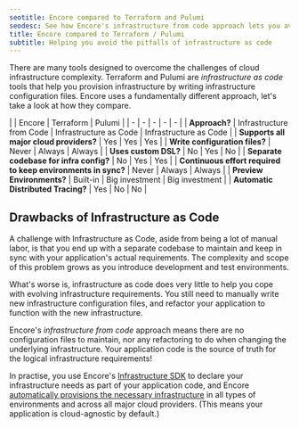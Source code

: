 ```yaml
---
seotitle: Encore compared to Terraform and Pulumi
seodesc: See how Encore's infrastructure from code approach lets you avoid the common pitfalls of infrastructure as code solutions like Terraform and Pulumi.
title: Encore compared to Terraform / Pulumi
subtitle: Helping you avoid the pitfalls of infrastructure as code
---
```


There are many tools designed to overcome the challenges of cloud infrastructure complexity.
Terraform and Pulumi are _infrastructure as code_ tools that help you provision infrastructure by writing infrastructure configuration files. Encore uses a fundamentally different approach, let's take a look at how they compare.

|  | Encore | Terraform | Pulumi |
| - | - | - | - | - |
| **Approach?** | Infrastructure from Code | Infrastructure as Code | Infrastructure as Code |
| **Supports all major cloud providers?** | Yes | Yes | Yes |
| **Write configuration files?** | Never | Always | Always |
| **Uses custom DSL?** | No | Yes | No |
| **Separate codebase for infra config?** | No | Yes | Yes |
| **Continuous effort required to keep environments in sync?** | Never | Always | Always |
| **Preview Environments?** | Built-in | Big investment | Big investment |
| **Automatic Distributed Tracing?** | Yes | No | No |

## Drawbacks of Infrastructure as Code

A challenge with Infrastructure as Code, aside from being a lot of manual labor, is that you end up with a separate codebase to maintain and keep in sync with your application's actual requirements. The complexity and scope of this problem grows as you introduce development and test environments.

What's worse is, infrastructure as code does very little to help you cope with evolving infrastructure requirements. You still need to manually write new infrastructure configuration files, and refactor your application to function with the new infrastructure.

Encore's _infrastructure from code_ approach means there are no configuration files to maintain, nor any refactoring to do when changing the underlying infrastructure. Your application code is the source of truth for the logical infrastructure requirements!

In practise, you use Encore's [Infrastructure SDK](/docs/primitives/overview) to declare your infrastructure needs as part of your application code, and Encore [automatically provisions the necessary infrastructure](/docs/deploy/infra) in all types of environments and across all major cloud providers.
(This means your application is cloud-agnostic by default.)